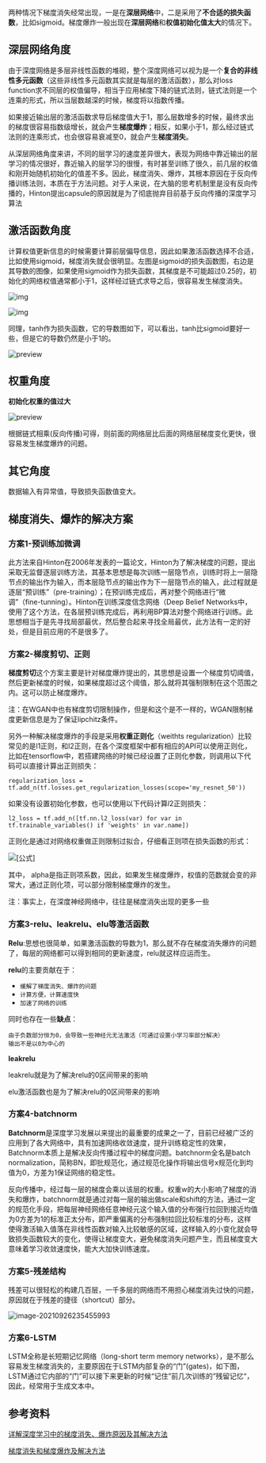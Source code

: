 两种情况下梯度消失经常出现，一是在**深层网络**中，二是采用了**不合适的损失函数**，比如sigmoid。梯度爆炸一般出现在**深层网络**和**权值初始化值太大**的情况下。

## 深层网络角度

由于深度网络是多层非线性函数的堆砌，整个深度网络可以视为是一个**复合的非线性多元函数**（这些非线性多元函数其实就是每层的激活函数），那么对loss function求不同层的权值偏导，相当于应用梯度下降的链式法则，链式法则是一个连乘的形式，所以当层数越深的时候，梯度将以指数传播。

如果接近输出层的激活函数求导后梯度值大于1，那么层数增多的时候，最终求出的梯度很容易指数级增长，就会产生**梯度爆炸**；相反，如果小于1，那么经过链式法则的连乘形式，也会很容易衰减至0，就会产生**梯度消失**。

从深层网络角度来讲，不同的层学习的速度差异很大，表现为网络中靠近输出的层学习的情况很好，靠近输入的层学习的很慢，有时甚至训练了很久，前几层的权值和刚开始随机初始化的值差不多。因此，梯度消失、爆炸，其根本原因在于反向传播训练法则，本质在于方法问题。对于人来说，在大脑的思考机制里是没有反向传播的，Hinton提出capsule的原因就是为了彻底抛弃目前基于反向传播的深度学习算法

## 激活函数角度

计算权值更新信息的时候需要计算前层偏导信息，因此如果激活函数选择不合适，比如使用sigmoid，梯度消失就会很明显。左图是sigmoid的损失函数图，右边是其导数的图像，如果使用sigmoid作为损失函数，其梯度是不可能超过0.25的，初始化的网络权值通常都小于1，这样经过链式求导之后，很容易发生梯度消失。

![img](img/v2-2d93251eb7641494b7268fbd8edd888f_b.jpg)

![img](img/v2-995ba930f6f2c5dd1ca4ddeb10661666_b.jpg)

同理，tanh作为损失函数，它的导数图如下，可以看出，tanh比sigmoid要好一些，但是它的导数仍然是小于1的。

![preview](img/v2-db9d7889d408a1a13d49be058c797f33_r.jpg)

## 权重角度

**初始化权重的值过大**

![preview](img/v2-8e6665fb67f086c0864583caa48c8d30_r.jpg)

根据链式相乘(反向传播)可得，则前面的网络层比后面的网络层梯度变化更快，很容易发生梯度爆炸的问题。

## 其它角度

数据输入有异常值，导致损失函数值变大。

## 梯度消失、爆炸的解决方案

### 方案1-预训练加微调

此方法来自Hinton在2006年发表的一篇论文，Hinton为了解决梯度的问题，提出采取无监督逐层训练方法，其基本思想是每次训练一层隐节点，训练时将上一层隐节点的输出作为输入，而本层隐节点的输出作为下一层隐节点的输入，此过程就是逐层“预训练”（pre-training）；在预训练完成后，再对整个网络进行“微调”（fine-tunning）。Hinton在训练深度信念网络（Deep Belief Networks中，使用了这个方法，在各层预训练完成后，再利用BP算法对整个网络进行训练。此思想相当于是先寻找局部最优，然后整合起来寻找全局最优，此方法有一定的好处，但是目前应用的不是很多了。

### 方案2-梯度剪切、正则

**梯度剪切**这个方案主要是针对梯度爆炸提出的，其思想是设置一个梯度剪切阈值，然后更新梯度的时候，如果梯度超过这个阈值，那么就将其强制限制在这个范围之内。这可以防止梯度爆炸。

注：在WGAN中也有梯度剪切限制操作，但是和这个是不一样的，WGAN限制梯度更新信息是为了保证lipchitz条件。

另外一种解决梯度爆炸的手段是采用**权重正则化**（weithts regularization）比较常见的是l1正则，和l2正则，在各个深度框架中都有相应的API可以使用正则化，比如在tensorflow中，若搭建网络的时候已经设置了正则化参数，则调用以下代码可以直接计算出正则损失：

```text
regularization_loss = tf.add_n(tf.losses.get_regularization_losses(scope='my_resnet_50'))
```

如果没有设置初始化参数，也可以使用以下代码计算$l2$正则损失：

```text
l2_loss = tf.add_n([tf.nn.l2_loss(var) for var in tf.trainable_variables() if 'weights' in var.name])
```

正则化是通过对网络权重做正则限制过拟合，仔细看正则项在损失函数的形式：

![[公式]](img/equation)

其中， alpha是指正则项系数，因此，如果发生梯度爆炸，权值的范数就会变的非常大，通过正则化项，可以部分限制梯度爆炸的发生。

注：事实上，在深度神经网络中，往往是梯度消失出现的更多一些

### 方案3-relu、leakrelu、elu等激活函数

**Relu**:思想也很简单，如果激活函数的导数为1，那么就不存在梯度消失爆炸的问题了，每层的网络都可以得到相同的更新速度，relu就这样应运而生。

**relu**的主要贡献在于：

- `缓解了梯度消失、爆炸的问题`
- `计算方便，计算速度快`
- `加速了网络的训练`

同时也存在一些**缺点**：

```
由于负数部分恒为0，会导致一些神经元无法激活（可通过设置小学习率部分解决）
输出不是以0为中心的
```

**leakrelu**

leakrelu就是为了解决relu的0区间带来的影响

elu激活函数也是为了解决relu的0区间带来的影响

### 方案4-batchnorm

**Batchnorm**是深度学习发展以来提出的最重要的成果之一了，目前已经被广泛的应用到了各大网络中，具有加速网络收敛速度，提升训练稳定性的效果，Batchnorm本质上是解决反向传播过程中的梯度问题。batchnorm全名是batch normalization，简称BN，即批规范化，通过规范化操作将输出信号x规范化到均值为0，方差为1保证网络的稳定性。

反向传播中，经过每一层的梯度会乘以该层的权重。权重w的大小影响了梯度的消失和爆炸，batchnorm就是通过对每一层的输出做scale和shift的方法，通过一定的规范化手段，把每层神经网络任意神经元这个输入值的分布强行拉回到接近均值为0方差为1的标准正太分布，即严重偏离的分布强制拉回比较标准的分布，这样使得激活输入值落在非线性函数对输入比较敏感的区域，这样输入的小变化就会导致损失函数较大的变化，使得让梯度变大，避免梯度消失问题产生，而且梯度变大意味着学习收敛速度快，能大大加快训练速度。

### 方案5-残差结构

残差可以很轻松的构建几百层，一千多层的网络而不用担心梯度消失过快的问题，原因就在于残差的捷径（shortcut）部分。

![image-20210926235455993](img/image-20210926235455993.png)

### 方案6-LSTM

LSTM全称是长短期记忆网络（long-short term memory networks），是不那么容易发生梯度消失的，主要原因在于LSTM内部复杂的“门”(gates)，如下图，LSTM通过它内部的“门”可以接下来更新的时候“记住”前几次训练的”残留记忆“，因此，经常用于生成文本中。

## 参考资料

[详解深度学习中的梯度消失、爆炸原因及其解决方法](https://zhuanlan.zhihu.com/p/33006526?from_voters_page=true)

[梯度消失和梯度爆炸及解决方法](https://zhuanlan.zhihu.com/p/72589432)